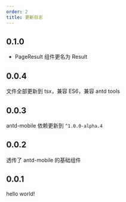 ```yaml
---
order: 2
title: 更新日志
---
```


## 0.1.0
- PageResult 组件更名为 Result

## 0.0.4

文件全部更新到 tsx，兼容 ES6，兼容 antd tools

## 0.0.3

antd-mobile 依赖更新到 `^1.0.0-alpha.4`

## 0.0.2

透传了 antd-mobile 的基础组件

## 0.0.1

hello world!
